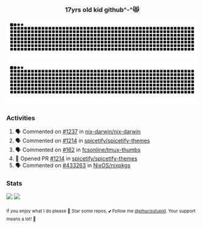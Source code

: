 <h3 align="center">17yrs old kid github^-^😻</h3>

![GitHub Contribution Grid Snake (Dark)](https://raw.githubusercontent.com/phucisstupid/phucisstupid/output/catppuccin-mocha.svg#gh-dark-mode-only)
![GitHub Contribution Grid Snake (Light)](https://raw.githubusercontent.com/phucisstupid/phucisstupid/output/github-contribution-grid-snake.svg#gh-light-mode-only)

### Activities

<!--START_SECTION:activity-->
1. 🗣 Commented on [#1237](https://github.com/nix-darwin/nix-darwin/issues/1237#issuecomment-3195013160) in [nix-darwin/nix-darwin](https://github.com/nix-darwin/nix-darwin)
2. 🗣 Commented on [#1214](https://github.com/spicetify/spicetify-themes/pull/1214#issuecomment-3194079921) in [spicetify/spicetify-themes](https://github.com/spicetify/spicetify-themes)
3. 🗣 Commented on [#162](https://github.com/fcsonline/tmux-thumbs/pull/162#issuecomment-3190665456) in [fcsonline/tmux-thumbs](https://github.com/fcsonline/tmux-thumbs)
4. 💪 Opened PR [#1214](https://github.com/spicetify/spicetify-themes/pull/1214) in [spicetify/spicetify-themes](https://github.com/spicetify/spicetify-themes)
5. 🗣 Commented on [#433263](https://github.com/NixOS/nixpkgs/issues/433263#issuecomment-3190390355) in [NixOS/nixpkgs](https://github.com/NixOS/nixpkgs)
<!--END_SECTION:activity-->

### Stats

<div>
  <img width=400 src="https://github-readme-stats.vercel.app/api?username=phucisstupid&show_icons=true&theme=catppuccin_mocha"/>
  <img width=400 src="https://github-readme-stats.vercel.app/api/top-langs?username=phucisstupid&layout=compact&theme=catppuccin_mocha&card_width=395"/>
</div>

<sub>If you enjoy what I do please 🌟 Star some repos, 💕 Follow me [@phucisstupid](https://github.com/phucisstupid). Your support means a lot! 🥰
